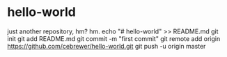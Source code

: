 # hello-world
just another repository, hm? hm.
echo "# hello-world" >> README.md
git init
git add README.md
git commit -m "first commit"
git remote add origin https://github.com/cebrewer/hello-world.git
git push -u origin master
